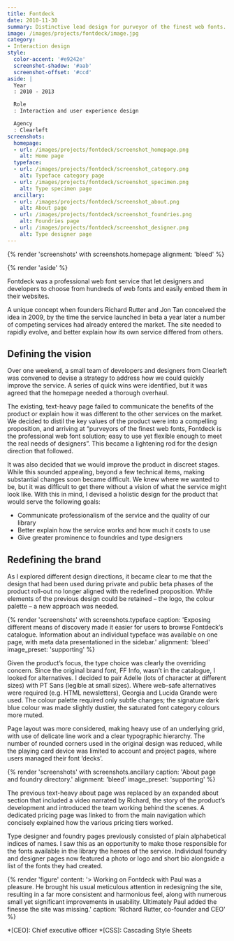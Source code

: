 ```yaml
---
title: Fontdeck
date: 2010-11-30
summary: Distinctive lead design for purveyor of the finest web fonts.
image: /images/projects/fontdeck/image.jpg
category:
- Interaction design
style:
  color-accent: '#e9242e'
  screenshot-shadow: '#aab'
  screenshot-offset: '#ccd'
aside: |
  Year
  : 2010 - 2013

  Role
  : Interaction and user experience design

  Agency
  : Clearleft
screenshots:
  homepage:
  - url: /images/projects/fontdeck/screenshot_homepage.png
    alt: Home page
  typeface:
  - url: /images/projects/fontdeck/screenshot_category.png
    alt: Typeface category page
  - url: /images/projects/fontdeck/screenshot_specimen.png
    alt: Type specimen page
  ancillary:
  - url: /images/projects/fontdeck/screenshot_about.png
    alt: About page
  - url: /images/projects/fontdeck/screenshot_foundries.png
    alt: Foundries page
  - url: /images/projects/fontdeck/screenshot_designer.png
    alt: Type designer page
---
```

{% render 'screenshots' with screenshots.homepage
  alignment: 'bleed'
%}

{% render 'aside' %}

Fontdeck was a professional web font service that let designers and developers to choose from hundreds of web fonts and easily embed them in their websites.

A unique concept when founders Richard Rutter and Jon Tan conceived the idea in 2009, by the time the service launched in beta a year later a number of competing services had already entered the market. The site needed to rapidly evolve, and better explain how its own service differed from others.

## Defining the vision

Over one weekend, a small team of developers and designers from Clearleft was convened to devise a strategy to address how we could quickly improve the service. A series of quick wins were identified, but it was agreed that the homepage needed a thorough overhaul.

The existing, text-heavy page failed to communicate the benefits of the product or explain how it was different to the other services on the market. We decided to distil the key values of the product were into a compelling proposition, and arriving at “purveyors of the finest web fonts, Fontdeck is the professional web font solution; easy to use yet flexible enough to meet the real needs of designers”. This became a lightening rod for the design direction that followed.

It was also decided that we would improve the product in discreet stages. While this sounded appealing, beyond a few technical items, making substantial changes soon became difficult. We knew where we wanted to be, but it was difficult to get there without a vision of what the service might look like. With this in mind, I devised a holistic design for the product that would serve the following goals:

* Communicate professionalism of the service and the quality of our library
* Better explain how the service works and how much it costs to use
* Give greater prominence to foundries and type designers

## Redefining the brand

As I explored different design directions, it became clear to me that the design that had been used during private and public beta phases of the product roll-out no longer aligned with the redefined proposition. While elements of the previous design could be retained – the logo, the colour palette – a new approach was needed.

{% render 'screenshots' with screenshots.typeface
  caption: 'Exposing different means of discovery made it easier for users to browse Fontdeck’s catalogue. Information about an individual typeface was available on one page, with meta data presentationed in the sidebar.'
  alignment: 'bleed'
  image_preset: 'supporting'
%}

Given the product’s focus, the type choice was clearly the overriding concern. Since the original brand font, FF Info, wasn’t in the catalogue, I looked for alternatives. I decided to pair Adelle (lots of character at different sizes) with PT Sans (legible at small sizes). Where web-safe alternatives were required (e.g. HTML newsletters), Georgia and Lucida Grande were used. The colour palette required only subtle changes; the signature dark blue colour was made slightly dustier, the saturated font category colours more muted.

Page layout was more considered, making heavy use of an underlying grid, with use of delicate line work and a clear typographic hierarchy. The number of rounded corners used in the original design was reduced, while the playing card device was limited to account and project pages, where users managed their font ‘decks’.

{% render 'screenshots' with screenshots.ancillary
  caption: 'About page and foundry directory.'
  alignment: 'bleed'
  image_preset: 'supporting'
%}

The previous text-heavy about page was replaced by an expanded about section that included a video narrated by Richard, the story of the product’s development and introduced the team working behind the scenes. A dedicated pricing page was linked to from the main navigation which concisely explained how the various pricing tiers worked.

Type designer and foundry pages previously consisted of plain alphabetical indices of names. I saw this as an opportunity to make those responsible for the fonts available in the library the heroes of the service. Individual foundry and designer pages now featured a photo or logo and short bio alongside a list of the fonts they had created.

{% render 'figure'
  content: '> Working on Fontdeck with Paul was a pleasure. He brought his usual meticulous attention in redesigning the site, resulting in a far more consistent and harmonious feel, along with numerous small yet significant improvements in usability. Ultimately Paul added the finesse the site was missing.'
  caption: 'Richard Rutter, co-founder and CEO'
%}

*[CEO]: Chief executive officer
*[CSS]: Cascading Style Sheets
